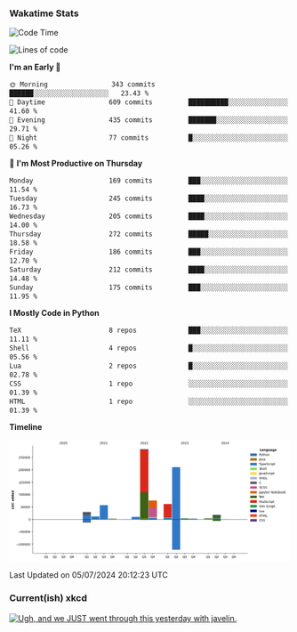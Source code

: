 ### Wakatime Stats
<!--START_SECTION:waka-->
![Code Time](http://img.shields.io/badge/Code%20Time-2%2C686%20hrs%202%20mins-blue)

![Lines of code](https://img.shields.io/badge/From%20Hello%20World%20I%27ve%20Written-767.9%20thousand%20lines%20of%20code-blue)

**I'm an Early 🐤** 

```text
🌞 Morning                343 commits         ██████░░░░░░░░░░░░░░░░░░░   23.43 % 
🌆 Daytime                609 commits         ██████████░░░░░░░░░░░░░░░   41.60 % 
🌃 Evening                435 commits         ███████░░░░░░░░░░░░░░░░░░   29.71 % 
🌙 Night                  77 commits          █░░░░░░░░░░░░░░░░░░░░░░░░   05.26 % 
```
📅 **I'm Most Productive on Thursday** 

```text
Monday                   169 commits         ███░░░░░░░░░░░░░░░░░░░░░░   11.54 % 
Tuesday                  245 commits         ████░░░░░░░░░░░░░░░░░░░░░   16.73 % 
Wednesday                205 commits         ████░░░░░░░░░░░░░░░░░░░░░   14.00 % 
Thursday                 272 commits         █████░░░░░░░░░░░░░░░░░░░░   18.58 % 
Friday                   186 commits         ███░░░░░░░░░░░░░░░░░░░░░░   12.70 % 
Saturday                 212 commits         ████░░░░░░░░░░░░░░░░░░░░░   14.48 % 
Sunday                   175 commits         ███░░░░░░░░░░░░░░░░░░░░░░   11.95 % 
```


**I Mostly Code in Python** 

```text
TeX                      8 repos             ███░░░░░░░░░░░░░░░░░░░░░░   11.11 % 
Shell                    4 repos             █░░░░░░░░░░░░░░░░░░░░░░░░   05.56 % 
Lua                      2 repos             █░░░░░░░░░░░░░░░░░░░░░░░░   02.78 % 
CSS                      1 repo              ░░░░░░░░░░░░░░░░░░░░░░░░░   01.39 % 
HTML                     1 repo              ░░░░░░░░░░░░░░░░░░░░░░░░░   01.39 % 
```



**Timeline**

![Lines of Code chart](https://raw.githubusercontent.com/joshuajeschek/joshuajeschek/main/assets/bar_graph.png)


 Last Updated on 05/07/2024 20:12:23 UTC
<!--END_SECTION:waka-->

### Current(ish) xkcd
<a id="xkcd-a" title="Ugh, and we JUST went through this yesterday with javelin." href="https://www.xkcd.com" target="_blank">
        <img align="center" id="xkcd-img" src="https://imgs.xkcd.com/comics/pole_vault.png" alt="Ugh, and we JUST went through this yesterday with javelin." height=300 />
</a>
